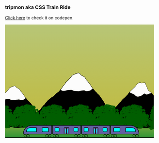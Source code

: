 ### tripmon aka CSS Train Ride

[Click here](https://codepen.io/rockysfairat/pen/vYdLbxb) to check it on codepen.

![](https://raw.githubusercontent.com/rockysfairat/tripmon/main/images/trainRideScreenshot.png)
